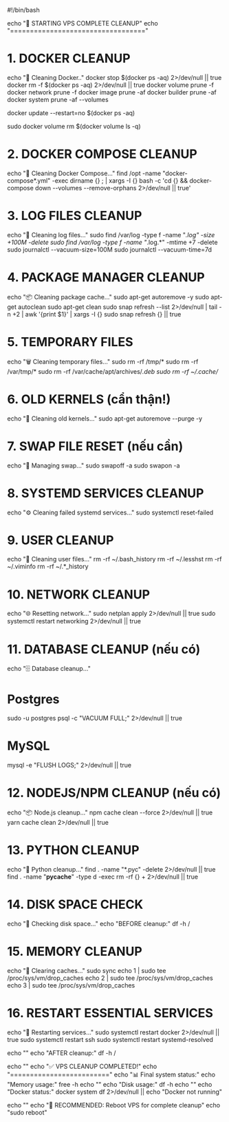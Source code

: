 #!/bin/bash

echo "🧹 STARTING VPS COMPLETE CLEANUP"
echo "=================================="

# 1. DOCKER CLEANUP
echo "🐳 Cleaning Docker.."
docker stop $(docker ps -aq) 2>/dev/null || true
docker rm -f $(docker ps -aq) 2>/dev/null || true
docker volume prune -f
docker network prune -f
docker image prune -af
docker builder prune -af
docker system prune -af --volumes 


docker update --restart=no $(docker ps -aq)

sudo docker volume rm $(docker volume ls -q)


# 2. DOCKER COMPOSE CLEANUP
echo "🔧 Cleaning Docker Compose..."
find /opt -name "docker-compose*.yml" -exec dirname {} \; | xargs -I {} bash -c 'cd {} && docker-compose down --volumes --remove-orphans 2>/dev/null || true'

# 3. LOG FILES CLEANUP
echo "📝 Cleaning log files..."
sudo find /var/log -type f -name "*.log" -size +100M -delete
sudo find /var/log -type f -name "*.log.*" -mtime +7 -delete
sudo journalctl --vacuum-size=100M
sudo journalctl --vacuum-time=7d

# 4. PACKAGE MANAGER CLEANUP
echo "📦 Cleaning package cache..."
sudo apt-get autoremove -y
sudo apt-get autoclean
sudo apt-get clean
sudo snap refresh --list 2>/dev/null | tail -n +2 | awk '{print $1}' | xargs -I {} sudo snap refresh {} || true

# 5. TEMPORARY FILES
echo "🗑️ Cleaning temporary files..."
sudo rm -rf /tmp/*
sudo rm -rf /var/tmp/*
sudo rm -rf /var/cache/apt/archives/*.deb
sudo rm -rf ~/.cache/*

# 6. OLD KERNELS (cẩn thận!)
echo "🔄 Cleaning old kernels..."
sudo apt-get autoremove --purge -y

# 7. SWAP FILE RESET (nếu cần)
echo "💾 Managing swap..."
sudo swapoff -a
sudo swapon -a

# 8. SYSTEMD SERVICES CLEANUP
echo "⚙️ Cleaning failed systemd services..."
sudo systemctl reset-failed

# 9. USER CLEANUP
echo "👤 Cleaning user files..."
rm -rf ~/.bash_history
rm -rf ~/.lesshst
rm -rf ~/.viminfo
rm -rf ~/.*_history

# 10. NETWORK CLEANUP
echo "🌐 Resetting network..."
sudo netplan apply 2>/dev/null || true
sudo systemctl restart networking 2>/dev/null || true

# 11. DATABASE CLEANUP (nếu có)
echo "🗄️ Database cleanup..."
# Postgres
sudo -u postgres psql -c "VACUUM FULL;" 2>/dev/null || true
# MySQL
mysql -e "FLUSH LOGS;" 2>/dev/null || true

# 12. NODEJS/NPM CLEANUP (nếu có)
echo "📦 Node.js cleanup..."
npm cache clean --force 2>/dev/null || true
yarn cache clean 2>/dev/null || true

# 13. PYTHON CLEANUP
echo "🐍 Python cleanup..."
find . -name "*.pyc" -delete 2>/dev/null || true
find . -name "__pycache__" -type d -exec rm -rf {} + 2>/dev/null || true

# 14. DISK SPACE CHECK
echo "💽 Checking disk space..."
echo "BEFORE cleanup:"
df -h /

# 15. MEMORY CLEANUP
echo "🧠 Clearing caches..."
sudo sync
echo 1 | sudo tee /proc/sys/vm/drop_caches
echo 2 | sudo tee /proc/sys/vm/drop_caches  
echo 3 | sudo tee /proc/sys/vm/drop_caches

# 16. RESTART ESSENTIAL SERVICES
echo "🔄 Restarting services..."
sudo systemctl restart docker 2>/dev/null || true
sudo systemctl restart ssh
sudo systemctl restart systemd-resolved

echo ""
echo "AFTER cleanup:"
df -h /

echo ""
echo "✅ VPS CLEANUP COMPLETED!"
echo "========================="
echo "📊 Final system status:"
echo "Memory usage:"
free -h
echo ""
echo "Disk usage:"
df -h
echo ""
echo "Docker status:"
docker system df 2>/dev/null || echo "Docker not running"

echo ""
echo "🚨 RECOMMENDED: Reboot VPS for complete cleanup"
echo "sudo reboot"